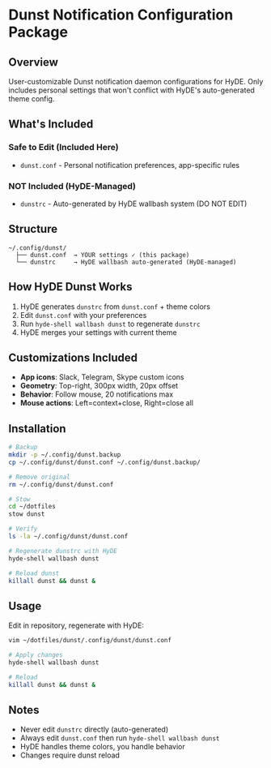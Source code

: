 # Dunst Notification Configuration Package

## Overview
User-customizable Dunst notification daemon configurations for HyDE. Only includes personal settings that won't conflict with HyDE's auto-generated theme config.

## What's Included

### Safe to Edit (Included Here)
- `dunst.conf` - Personal notification preferences, app-specific rules

### NOT Included (HyDE-Managed)
- `dunstrc` - Auto-generated by HyDE wallbash system (DO NOT EDIT)

## Structure

```
~/.config/dunst/
  ├── dunst.conf  → YOUR settings ✓ (this package)
  └── dunstrc     → HyDE wallbash auto-generated (HyDE-managed)
```

## How HyDE Dunst Works

1. HyDE generates `dunstrc` from `dunst.conf` + theme colors
2. Edit `dunst.conf` with your preferences
3. Run `hyde-shell wallbash dunst` to regenerate `dunstrc`
4. HyDE merges your settings with current theme

## Customizations Included

- **App icons**: Slack, Telegram, Skype custom icons
- **Geometry**: Top-right, 300px width, 20px offset
- **Behavior**: Follow mouse, 20 notifications max
- **Mouse actions**: Left=context+close, Right=close all

## Installation

```bash
# Backup
mkdir -p ~/.config/dunst.backup
cp ~/.config/dunst/dunst.conf ~/.config/dunst.backup/

# Remove original
rm ~/.config/dunst/dunst.conf

# Stow
cd ~/dotfiles
stow dunst

# Verify
ls -la ~/.config/dunst/dunst.conf

# Regenerate dunstrc with HyDE
hyde-shell wallbash dunst

# Reload dunst
killall dunst && dunst &
```

## Usage

Edit in repository, regenerate with HyDE:
```bash
vim ~/dotfiles/dunst/.config/dunst/dunst.conf

# Apply changes
hyde-shell wallbash dunst

# Reload
killall dunst && dunst &
```

## Notes
- Never edit `dunstrc` directly (auto-generated)
- Always edit `dunst.conf` then run `hyde-shell wallbash dunst`
- HyDE handles theme colors, you handle behavior
- Changes require dunst reload
